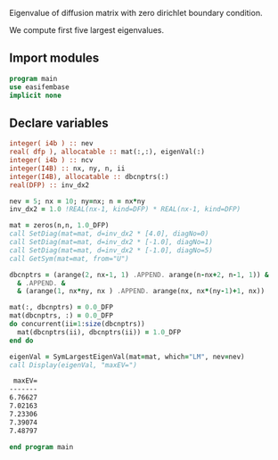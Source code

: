 Eigenvalue of diffusion matrix with zero dirichlet boundary condition.

We compute first five largest eigenvalues.

## Import modules

```fortran
program main
use easifembase
implicit none
```

## Declare variables

```fortran
integer( i4b ) :: nev
real( dfp ), allocatable :: mat(:,:), eigenVal(:)
integer( i4b ) :: ncv
integer(I4B) :: nx, ny, n, ii
integer(I4B), allocatable :: dbcnptrs(:)
real(DFP) :: inv_dx2
```

```fortran title="declare variables"
nev = 5; nx = 10; ny=nx; n = nx*ny
inv_dx2 = 1.0 !REAL(nx-1, kind=DFP) * REAL(nx-1, kind=DFP)
```

```fortran title="make diffusion matrix"
mat = zeros(n,n, 1.0_DFP)
call SetDiag(mat=mat, d=inv_dx2 * [4.0], diagNo=0)
call SetDiag(mat=mat, d=inv_dx2 * [-1.0], diagNo=1)
call SetDiag(mat=mat, d=inv_dx2 * [-1.0], diagNo=5)
call GetSym(mat=mat, from="U")
```

```fortran title="apply dirichlet boundary condition"
dbcnptrs = (arange(2, nx-1, 1) .APPEND. arange(n-nx+2, n-1, 1)) &
  & .APPEND. &
  & (arange(1, nx*ny, nx ) .APPEND. arange(nx, nx*(ny-1)+1, nx))
```

```fortran title="applying dirichlet boundary condition"
mat(:, dbcnptrs) = 0.0_DFP
mat(dbcnptrs, :) = 0.0_DFP
do concurrent(ii=1:size(dbcnptrs))
  mat(dbcnptrs(ii), dbcnptrs(ii)) = 1.0_DFP
end do
```

```fortran title="Calculate absolute largest eigenvalue"
eigenVal = SymLargestEigenVal(mat=mat, which="LM", nev=nev)
call Display(eigenVal, "maxEV=")
```

```txt title="results"
 maxEV=
-------
6.76627
7.02163
7.23306
7.39074
7.48797
```

```fortran
end program main
```
